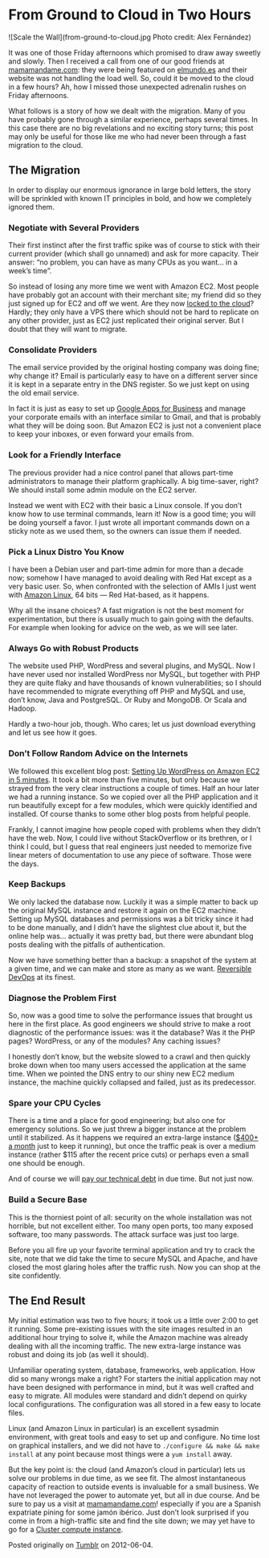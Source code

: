 # From Ground to Cloud in Two Hours

![Scale the Wall](from-ground-to-cloud.jpg Photo credit: Alex Fernández)

It was one of those Friday afternoons which promised to draw away sweetly and slowly. Then I received a call from one of our good friends at [mamamandame.com](http://mamamandame.com/): they were being featured on [elmundo.es](http://www.elmundo.es/elmundo/2012/06/01/madrid/1338504494.html) and their website was not handling the load well. So, could it be moved to the cloud in a few hours? Ah, how I missed those unexpected adrenalin rushes on Friday afternoons.

What follows is a story of how we dealt with the migration. Many of you have probably gone through a similar experience, perhaps several times. In this case there are no big revelations and no exciting story turns; this post may only be useful for those like me who had never been through a fast migration to the cloud.

## The Migration

In order to display our enormous ignorance in large bold letters, the story will be sprinkled with known IT principles in bold, and how we completely ignored them.

### Negotiate with Several Providers

Their first instinct after the first traffic spike was of course to stick with their current provider (which shall go unnamed) and ask for more capacity. Their answer: “no problem, you can have as many CPUs as you want… in a week’s time”.

So instead of losing any more time we went with Amazon EC2. Most people have probably got an account with their merchant site; my friend did so they just signed up for EC2 and off we went. Are they now [locked to the cloud](http://tech.moveinblue.com/post/21318014173/locked-to-the-cloud)? Hardly; they only have a VPS there which should not be hard to replicate on any other provider, just as EC2 just replicated their original server. But I doubt that they will want to migrate.

### Consolidate Providers

The email service provided by the original hosting company was doing fine; why change it? Email is particularly easy to have on a different server since it is kept in a separate entry in the DNS register. So we just kept on using the old email service.

In fact it is just as easy to set up [Google Apps for Business](http://www.google.com/enterprise/apps/business/index.html) and manage your corporate emails with an interface similar to Gmail, and that is probably what they will be doing soon. But Amazon EC2 is just not a convenient place to keep your inboxes, or even forward your emails from.

### Look for a Friendly Interface

The previous provider had a nice control panel that allows part-time administrators to manage their platform graphically. A big time-saver, right? We should install some admin module on the EC2 server.

Instead we went with EC2 with their basic a Linux console. If you don’t know how to use terminal commands, learn it! Now is a good time; you will be doing yourself a favor. I just wrote all important commands down on a sticky note as we used them, so the owners can issue them if needed.

### Pick a Linux Distro You Know

I have been a Debian user and part-time admin for more than a decade now; somehow I have managed to avoid dealing with Red Hat except as a very basic user. So, when confronted with the selection of AMIs I just went with [Amazon Linux](http://aws.amazon.com/amazon-linux-ami/), 64 bits — Red Hat-based, as it happens.

Why all the insane choices? A fast migration is not the best moment for experimentation, but there is usually much to gain going with the defaults. For example when looking for advice on the web, as we will see later.

### Always Go with Robust Products

The website used PHP, WordPress and several plugins, and MySQL. Now I have never used nor installed WordPress nor MySQL, but together with PHP they are quite flaky and have thousands of known vulnerabilities; so I should have recommended to migrate everything off PHP and MySQL and use, don’t know, Java and PostgreSQL. Or Ruby and MongoDB. Or Scala and Hadoop.

Hardly a two-hour job, though. Who cares; let us just download everything and let us see how it goes.

### Don’t Follow Random Advice on the Internets

We followed this excellent blog post: [Setting Up WordPress on Amazon EC2 in 5 minutes](http://coenraets.org/blog/2012/01/setting-up-wordpress-on-amazon-ec2-in-5-minutes/). It took a bit more than five minutes, but only because we strayed from the very clear instructions a couple of times. Half an hour later we had a running instance. So we copied over all the PHP application and it run beautifully except for a few modules, which were quickly identified and installed. Of course thanks to some other blog posts from helpful people.

Frankly, I cannot imagine how people coped with problems when they didn’t have the web. Now, I could live without StackOverflow or its brethren, or I think I could, but I guess that real engineers just needed to memorize five linear meters of documentation to use any piece of software. Those were the days.

### Keep Backups

We only lacked the database now. Luckily it was a simple matter to back up the original MySQL instance and restore it again on the EC2 machine. Setting up MySQL databases and permissions was a bit tricky since it had to be done manually, and I didn’t have the slightest clue about it, but the online help was… actually it was pretty bad, but there were abundant blog posts dealing with the pitfalls of authentication.

Now we have something better than a backup: a snapshot of the system at a given time, and we can make and store as many as we want. [Reversible DevOps](http://tech.moveinblue.com/post/22860006526/reversible-engineering-part-2-devops) at its finest.

### Diagnose the Problem First

So, now was a good time to solve the performance issues that brought us here in the first place. As good engineers we should strive to make a root diagnostic of the performance issues: was it the database? Was it the PHP pages? WordPress, or any of the modules? Any caching issues?

I honestly don’t know, but the website slowed to a crawl and then quickly broke down when too many users accessed the application at the same time. When we pointed the DNS entry to our shiny new EC2 medium instance, the machine quickly collapsed and failed, just as its predecessor.

### Spare your CPU Cycles

There is a time and a place for good engineering; but also one for emergency solutions. So we just threw a bigger instance at the problem until it stabilized. As it happens we required an extra-large instance ([$400+ a month](http://aws.amazon.com/ec2/pricing/) just to keep it running), but once the traffic peak is over a medium instance (rather $115 after the recent price cuts) or perhaps even a small one should be enough.

And of course we will [pay our technical debt](http://www.codinghorror.com/blog/2009/02/paying-down-your-technical-debt.html) in due time. But not just now.

### Build a Secure Base

This is the thorniest point of all: security on the whole installation was not horrible, but not excellent either. Too many open ports, too many exposed software, too many passwords. The attack surface was just too large.

Before you all fire up your favorite terminal application and try to crack the site, note that we did take the time to secure MySQL and Apache, and have closed the most glaring holes after the traffic rush. Now you can shop at the site confidently.

## The End Result

My initial estimation was two to five hours; it took us a little over 2:00 to get it running. Some pre-existing issues with the site images resulted in an additional hour trying to solve it, while the Amazon machine was already dealing with all the incoming traffic. The new extra-large instance was robust and doing its job (as well it should).

Unfamiliar operating system, database, frameworks, web application. How did so many wrongs make a right? For starters the initial application may not have been designed with performance in mind, but it was well crafted and easy to migrate. All modules were standard and didn’t depend on quirky local configurations. The configuration was all stored in a few easy to locate files.

Linux (and Amazon Linux in particular) is an excellent sysadmin environment, with great tools and easy to set up and configure. No time lost on graphical installers, and we did not have to `./configure && make && make install` at any point because most things were a `yum install` away.

But the key point is: the cloud (and Amazon’s cloud in particular) lets us solve our problems in due time, as we see fit. The almost instantaneous capacity of reaction to outside events is invaluable for a small business. We have not leveraged the power to automate yet, but all in due course. And be sure to pay us a visit at [mamamandame.com](http://mamamandame.com/)! especially if you are a Spanish expatriate pining for some jamón ibérico. Just don’t look surprised if you come in from a high-traffic site and find the site down; we may yet have to go for a [Cluster compute instance](http://aws.amazon.com/ec2/#instance).

Posted originally on [Tumblr](http://tech.moveinblue.com/post/24425607645/from-ground-to-cloud-in-two-hours) on 2012-06-04.

